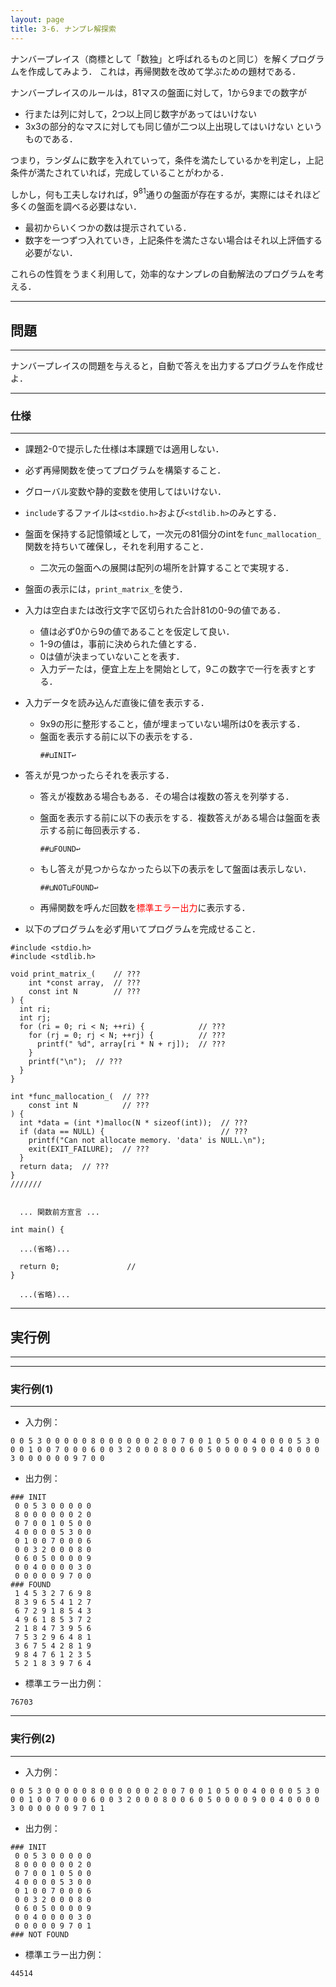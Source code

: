 ```yaml
---
layout: page
title: 3-6. ナンプレ解探索
---
```


ナンバープレイス（商標として「数独」と呼ばれるものと同じ）を解くプログラムを作成してみよう．
これは，再帰関数を改めて学ぶための題材である．

ナンバープレイスのルールは，81マスの盤面に対して，1から9までの数字が
- 行または列に対して，2つ以上同じ数字があってはいけない
- 3x3の部分的なマスに対しても同じ値が二つ以上出現してはいけない
というものである．

つまり，ランダムに数字を入れていって，条件を満たしているかを判定し，上記条件が満たされていれば，完成していることがわかる．

しかし，何も工夫しなければ，$9^{81}$通りの盤面が存在するが，実際にはそれほど多くの盤面を調べる必要はない．
- 最初からいくつかの数は提示されている．
- 数字を一つずつ入れていき，上記条件を満たさない場合はそれ以上評価する必要がない．

これらの性質をうまく利用して，効率的なナンプレの自動解法のプログラムを考える．

---
## 問題
---

ナンバープレイスの問題を与えると，自動で答えを出力するプログラムを作成せよ．

---
### 仕様
---

- 課題2-0で提示した仕様は本課題では適用しない．

- 必ず再帰関数を使ってプログラムを構築すること．

- グローバル変数や静的変数を使用してはいけない．
- `include`するファイルは`<stdio.h>`および`<stdlib.h>`のみとする．

- 盤面を保持する記憶領域として，一次元の81個分のintを`func_mallocation_`関数を持ちいて確保し，それを利用すること．
  - 二次元の盤面への展開は配列の場所を計算することで実現する．

- 盤面の表示には，`print_matrix_`を使う．

- 入力は空白または改行文字で区切られた合計81の0-9の値である．
  - 値は必ず0から9の値であることを仮定して良い．
  - 1-9の値は，事前に決められた値とする．
  - 0は値が決まっていないことを表す．
  - 入力デーたは，便宜上左上を開始として，9この数字で一行を表すとする．

- 入力データを読み込んだ直後に値を表示する．
  - 9x9の形に整形すること，値が埋まっていない場所は0を表示する．
  - 盤面を表示する前に以下の表示をする．
    ```
    ##⊔INIT↩︎
    ````
- 答えが見つかったらそれを表示する．
  - 答えが複数ある場合もある．その場合は複数の答えを列挙する．
  - 盤面を表示する前に以下の表示をする．複数答えがある場合は盤面を表示する前に毎回表示する．
    ```
    ##⊔FOUND↩︎
    ````
  - もし答えが見つからなかったら以下の表示をして盤面は表示しない．
    ```
    ##⊔NOT⊔FOUND↩︎
    ````

  - 再帰関数を呼んだ回数を<font color="red">標準エラー出力</font>に表示する．




- 以下のプログラムを必ず用いてプログラムを完成せること．

```
#include <stdio.h>
#include <stdlib.h>

void print_matrix_(    // ???
    int *const array,  // ???
    const int N        // ???
) {
  int ri;
  int rj;
  for (ri = 0; ri < N; ++ri) {            // ???
    for (rj = 0; rj < N; ++rj) {          // ???
      printf(" %d", array[ri * N + rj]);  // ???
    }
    printf("\n");  // ???
  }
}

int *func_mallocation_(  // ???
    const int N          // ???
) {
  int *data = (int *)malloc(N * sizeof(int));  // ???
  if (data == NULL) {                          // ???
    printf("Can not allocate memory. 'data' is NULL.\n");
    exit(EXIT_FAILURE);  // ???
  }
  return data;  // ???
}
///////


  ... 関数前方宣言 ...

int main() {

  ...(省略)...

  return 0;               //
}

  ...(省略)...
```



---
## 実行例
---

---
### 実行例(1)
---


- 入力例：
```
0 0 5 3 0 0 0 0 0 8 0 0 0 0 0 0 2 0 0 7 0 0 1 0 5 0 0 4 0 0 0 0 5 3 0 0 0 1 0 0 7 0 0 0 6 0 0 3 2 0 0 0 8 0 0 6 0 5 0 0 0 0 9 0 0 4 0 0 0 0 3 0 0 0 0 0 0 9 7 0 0
```

- 出力例：
```
### INIT
 0 0 5 3 0 0 0 0 0
 8 0 0 0 0 0 0 2 0
 0 7 0 0 1 0 5 0 0
 4 0 0 0 0 5 3 0 0
 0 1 0 0 7 0 0 0 6
 0 0 3 2 0 0 0 8 0
 0 6 0 5 0 0 0 0 9
 0 0 4 0 0 0 0 3 0
 0 0 0 0 0 9 7 0 0
### FOUND
 1 4 5 3 2 7 6 9 8
 8 3 9 6 5 4 1 2 7
 6 7 2 9 1 8 5 4 3
 4 9 6 1 8 5 3 7 2
 2 1 8 4 7 3 9 5 6
 7 5 3 2 9 6 4 8 1
 3 6 7 5 4 2 8 1 9
 9 8 4 7 6 1 2 3 5
 5 2 1 8 3 9 7 6 4
```

- 標準エラー出力例：
```
76703
```

---
### 実行例(2)
---

- 入力例：
```
0 0 5 3 0 0 0 0 0 8 0 0 0 0 0 0 2 0 0 7 0 0 1 0 5 0 0 4 0 0 0 0 5 3 0 0 0 1 0 0 7 0 0 0 6 0 0 3 2 0 0 0 8 0 0 6 0 5 0 0 0 0 9 0 0 4 0 0 0 0 3 0 0 0 0 0 0 9 7 0 1
```

- 出力例：
```
### INIT
 0 0 5 3 0 0 0 0 0
 8 0 0 0 0 0 0 2 0
 0 7 0 0 1 0 5 0 0
 4 0 0 0 0 5 3 0 0
 0 1 0 0 7 0 0 0 6
 0 0 3 2 0 0 0 8 0
 0 6 0 5 0 0 0 0 9
 0 0 4 0 0 0 0 3 0
 0 0 0 0 0 9 7 0 1
### NOT FOUND
```

- 標準エラー出力例：
```
44514
```